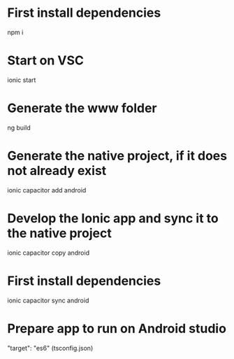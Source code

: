 # First install dependencies
npm i

# Start on VSC
ionic start

# Generate the www folder
ng build

# Generate the native project, if it does not already exist
ionic capacitor add android

# Develop the Ionic app and sync it to the native project
ionic capacitor copy android

# First install dependencies
ionic capacitor sync android

# Prepare app to run on Android studio
"target": "es6" (tsconfig.json)
